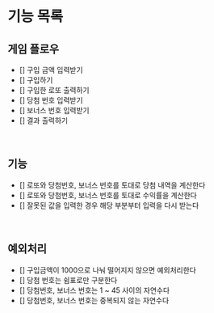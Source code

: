 # 기능 목록

## 게임 플로우

- [] 구입 금액 입력받기
- [] 구입하기
- [] 구입한 로또 출력하기
- [] 당첨 번호 입력받기
- [] 보너스 번호 입력받기
- [] 결과 출력하기

<br/>

## 기능

- [] 로또와 당첨번호, 보너스 번호를 토대로 당첨 내역을 계산한다
- [] 로또와 당첨번호, 보너스 번호를 토대로 수익률을 계산한다
- [] 잘못된 값을 입력한 경우 해당 부분부터 입력을 다시 받는다

<br/>

## 예외처리

- [] 구입금액이 1000으로 나눠 떨어지지 않으면 예외처리한다
- [] 당첨 번호는 쉼표로만 구분한다
- [] 당첨번호, 보너스 번호는 1 ~ 45 사이의 자연수다
- [] 당첨번호, 보너스 번호는 중복되지 않는 자연수다

<br/>
